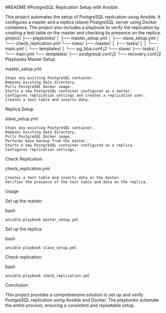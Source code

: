#README
#PostgreSQL Replication Setup with Ansible

This project automates the setup of PostgreSQL replication using Ansible. It configures a master and a replica (slave) PostgreSQL server using Docker containers. The project also includes a playbook to verify the replication by creating a test table on the master and checking its presence on the replica.
project/
├── playbooks/
│   ├── master_setup.yml
│   ├── slave_setup.yml
│   └── check_replication.yml
└── roles/
    ├── master/
    │   ├── tasks/
    │   │   └── main.yml
    │   └── templates/
    │       └── pg_hba.conf.j2
    └── slave/
        ├── tasks/
        │   └── main.yml
        └── templates/
            ├── postgresql.conf.j2
            └── recovery.conf.j2
Playbooks
Master Setup

master_setup.yml

    Stops any existing PostgreSQL container.
    Removes existing data directory.
    Pulls PostgreSQL Docker image.
    Starts a new PostgreSQL container configured as a master.
    Configures replication settings and creates a replication user.
    Creates a test table and inserts data.

Replica Setup

slave_setup.yml

    Stops any existing PostgreSQL container.
    Removes existing data directory.
    Pulls PostgreSQL Docker image.
    Performs base backup from the master.
    Starts a new PostgreSQL container configured as a replica.
    Configures replication settings.

Check Replication

check_replication.yml

    Creates a test table and inserts data on the master.
    Verifies the presence of the test table and data on the replica.

Usage

Set up the master:

bash

    ansible-playbook master_setup.yml

Set up the replica:

bash

    ansible-playbook slave_setup.yml

Check replication:

bash

    ansible-playbook check_replication.yml

Conclusion

This project provides a comprehensive solution to set up and verify PostgreSQL replication using Ansible and Docker. The playbooks automate the entire process, ensuring a consistent and repeatable setup.
